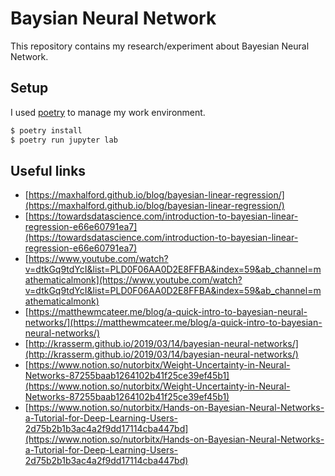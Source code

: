 # Baysian Neural Network

This repository contains my research/experiment about Bayesian Neural Network.

## Setup

I used [poetry](https://python-poetry.org/) to manage my work environment.

```zsh
$ poetry install
$ poetry run jupyter lab
```

## Useful links

- [https://maxhalford.github.io/blog/bayesian-linear-regression/](https://maxhalford.github.io/blog/bayesian-linear-regression/)
- [https://towardsdatascience.com/introduction-to-bayesian-linear-regression-e66e60791ea7](https://towardsdatascience.com/introduction-to-bayesian-linear-regression-e66e60791ea7)
- [https://www.youtube.com/watch?v=dtkGq9tdYcI&list=PLD0F06AA0D2E8FFBA&index=59&ab_channel=mathematicalmonk](https://www.youtube.com/watch?v=dtkGq9tdYcI&list=PLD0F06AA0D2E8FFBA&index=59&ab_channel=mathematicalmonk)
- [https://matthewmcateer.me/blog/a-quick-intro-to-bayesian-neural-networks/](https://matthewmcateer.me/blog/a-quick-intro-to-bayesian-neural-networks/)
- [http://krasserm.github.io/2019/03/14/bayesian-neural-networks/](http://krasserm.github.io/2019/03/14/bayesian-neural-networks/)
- [https://www.notion.so/nutorbitx/Weight-Uncertainty-in-Neural-Networks-87255baab1264102b41f25ce39ef45b1](https://www.notion.so/nutorbitx/Weight-Uncertainty-in-Neural-Networks-87255baab1264102b41f25ce39ef45b1)
- [https://www.notion.so/nutorbitx/Hands-on-Bayesian-Neural-Networks-a-Tutorial-for-Deep-Learning-Users-2d75b2b1b3ac4a2f9dd17114cba447bd](https://www.notion.so/nutorbitx/Hands-on-Bayesian-Neural-Networks-a-Tutorial-for-Deep-Learning-Users-2d75b2b1b3ac4a2f9dd17114cba447bd)
